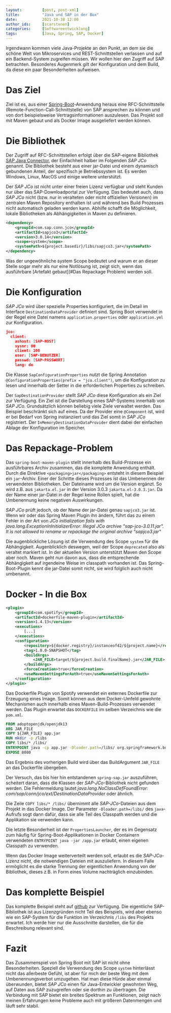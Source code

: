 ```yaml
---
layout:         [post, post-xml]              
title:          "Java und SAP in der Box"
date:           2021-10-30 12:00
author_ids:     [scarstenen]
categories:     [Softwareentwicklung]
tags:           [Java, Spring, SAP, Docker]
---
```


Irgendwann kommen viele Java-Projekte an den Punkt, an dem sie die schöne Welt von Mikroservices und REST-Schnittstellen verlassen und auf ein Backend-System zugreifen müssen. 
Wir wollen hier den Zugriff auf SAP betrachten. 
Besonderes Augenmerk gilt der Konfiguration und dem Build, da diese ein paar Besonderheiten aufweisen.

# Das Ziel
Ziel ist es, aus einer [Spring-Boot](https://spring.io/projects/spring-boot)-Anwendung heraus eine RFC-Schnittstelle (Remote-Function-Call-Schnittstelle) von SAP ansprechen zu können und von dort beispielsweise Vertragsinformationen auszulesen.
Das Projekt soll mit Maven gebaut und als Docker Image ausgeliefert werden können.

# Die Bibliothek
Der Zugriff auf RFC-Schnittstellen erfolgt über die SAP-eigene Bibliothek [SAP Java Connector](https://support.sap.com/en/product/connectors/jco.html), der Einfachheit halber im Folgenden *SAP JCo* genannt.
Die Bibliothek besteht aus einer jar-Datei und einem dynamisch gebundenen Anteil, der spezifisch je Betriebssystem ist. Es werden Windows, Linux, MacOS und einige weitere unterstützt.

Der *SAP JCo* ist nicht unter einer freien Lizenz verfügbar und steht Kunden nur über das SAP-Downloadportal zur Verfügung. 
Das bedeutet auch, dass *SAP JCo* nicht (bzw. nur in veralteten oder nicht offiziellen Versionen) im zentralen Maven Repository enthalten ist und während bes Build Prozesses nicht automatisch geladen werden kann.
Abhilfe schafft die Möglichkeit, lokale Bibliotheken als Abhängigkeiten in Maven zu definieren.
```xml
<dependency>
    <groupId>com.sap.conn.jco</groupId>
    <artifactId>sapjco3</artifactId>
    <version>3.0.14</version>
    <scope>system</scope>
    <systemPath>${project.basedir}/libs/sapjco3.jar</systemPath>
</dependency>
```
Was der ungewöhnliche system Scope bedeutet und warum er an dieser Stelle sogar mehr als nur eine Notlösung ist, zeigt sich, wenn das ausführbare [Artefakt gebaut](#Das Repackage Problem) werden soll.
# Die Konfiguration
*SAP JCo* wird über spezielle Properties konfiguriert, die im Detail im Interface `DestinationDataProvider` definiert sind.
Spring Boot verwendet in der Regel eine Datei namens `application.properties` oder `application.yml` zur Konfiguration.
```json
jco:
  client:
    ashost: [SAP-HOST]
    sysnr: 00
    client: 100
    user: [SAP-BENUTZER]
    passwd: [SAP-PASSWORT]
    lang: de
```
Die Klasse `SapConfigurationProperties` nutzt die Spring Annotation `@ConfigurationProperties(prefix = "jco.client")`, um die Konfiguration zu lesen und innerhalb der Setter in die erforderlichen Properties zu schreiben.

Der `SapDestinationProvider` stellt *SAP JCo* diese Konfiguration als ein Ziel zur Verfügung. Ein Ziel ist die Darstellung eines SAP-Systems innerhalb von *SAP JCo*.
Grundsätzlich können beliebig viele Ziele verwaltet werden. 
Das Beispiel beschränkt sich auf eines.
Da der Provider eine `@Component` ist, wird er bei Bedarf von Spring instanziiert und das Ziel somit in *SAP JCo* registriert. 
Der `InMemoryDestinationDataProvider` dient dabei der einfachen Ablage der Konfiguration im Speicher.

# Das Repackage-Problem
Das `spring-boot-maven-plugin` stellt innerhalb des Build-Prozesse ein ausführbares Archiv zusammen, das die komplette Anwendung enthält.
Durch die Direktive `<packaging>jar</packaging>` entsteht in diesem Beispiel ein `jar`-Archiv.
Einer der Schritte dieses Prozesses ist das Umbenennen der verwendeten Bibliotheken.
Der Dateiname wird um die Version ergänzt. 
So wird z.B. aus `jakarta.el.jar` in der Version 3.0.3 `jakarta.el-3.0.3.jar`.
Da der Name einer jar-Datei in der Regel keine Rollen spielt, hat die Umbenennung keine negativen Auswirkungen.

*SAP JCo* prüft jedoch, ob der Name der jar-Datei genau `sapjco3.jar` ist. 
Wenn wir oder das Spring Maven Plugin ihn ändern, führt das zu einem Fehler in der Art von *JCo initialization fails with java.lang.ExceptionInInitializerError: Illegal JCo archive "sap-jco-3.0.11.jar".
It is not allowed to rename or repackage the original archive "sapjco3.jar"*

Die augenblickliche Lösung ist die Verwendung des Scope `system` für die Abhängigkeit. 
Augenblicklich deswegen, weil der Scope `deprecated` also als veraltet markiert ist. 
In der aktuellen Version unterstützt Maven den Scope aber noch. 
Maven geht nun davon aus, dass die entsprechende Abhängigkeit auf irgendeine Weise im classpath vorhanden ist. 
Das Spring-Boot-Plugin kennt die jar-Datei somit nicht, sie wird folglich auch nicht umbenannt.

# Docker - In die Box
```xml
<plugin>
    <groupId>com.spotify</groupId>
    <artifactId>dockerfile-maven-plugin</artifactId>
    <version>1.4.13</version>
    <executions>
        [...]
    </executions>
    <configuration>
        <repository>${docker.registry}/instanceof42/${project.name}</repository>
        <tag>1.0.0-SNAPSHOT</tag>
        <buildArgs>
            <JAR_FILE>target/${project.build.finalName}.jar</JAR_FILE>
        </buildArgs>
        <forceCreation>true</forceCreation>
        <useMavenSettingsForAuth>true</useMavenSettingsForAuth>
    </configuration>
</plugin>
```
Das Dockerfile Plugin von Spotify verwendet ein externes Dockerfile zur Erzeugung eines Image. 
Somit können aus dem Docker-Umfeld gewohnte Mechanismen auch innerhalb eines Maven-Build-Prozesses verwendet werden. 
Das Plugin erwartet das `DOCKERFILE` im selben Verzeichnis wie die `pom.xml`.
```dockerfile
FROM adoptopenjdk/openjdk13
ARG JAR_FILE
COPY ${JAR_FILE} app.jar
RUN mkdir -p /libs
COPY libs/* /libs/
ENTRYPOINT java -cp app.jar -Dloader.path=/libs/ org.springframework.boot.loader.PropertiesLauncher -Djava.security.egd=file:/dev/./urandom
EXPOSE 8080
```
Das Ergebnis des vorherigen Build wird über das BuildArgument `JAR_FILE` an das Dockerfile übergeben. 

Der Versuch, das bis hier hin entstandenen `spring-sap.jar` auszuführen, scheitert daran, dass die Klassen der *SAP-JCo*-Bibliothek nicht gefunden werden. 
Die Fehlermeldung lautet *java.lang.NoClassDefFoundError: com/sap/conn/jco/ext/DestinationDataProvider* oder ähnlich.

Die Zeile `COPY libs/* /libs/` übernimmt alle *SAP-JCo*-Dateien aus dem Projekt in das Docker Image. 
Der Parameter `-Dloader.path=/libs/` des `java`-Aufrufs sogt dann dafür, dass sie alle Teil des Classpath werden und die Applikation sie verwenden kann.

Die letzte Besonderheit ist der `PropertiesLauncher`, der es im Gegensatz zum häufig für Spring-Boot-Applikationen in Docker Containern verwendeten `ENTRYPOINT java -jar /app.jar` erlaubt, einen eigenen Classpath zu verwenden.

Wenn das Docker Image weiterverteilt werden soll, erlaubt es die *SAP-JCo*-Lizenz nicht, die notwendigen Dateien mit auszuliefern.
In diesem Falle ermöglicht es die starke Trennung der eigentlichen Anwendung von der Bibliothek, dieses z.B. in Form eines Volume nachträglich einzubinden.

# Das komplette Beispiel
Das komplette Beispiel steht auf [github](https://github.com/janstefan42/spring-sap) zur Verfügung.
Die eigentliche SAP-Bibliothek ist aus Lizenzgründen nicht Teil des Beispiels, wird aber ebenso wie ein SAP-System für die Funktion im Verzeichnis `/libs` des Projekts erwartet.
Ich werde hier nur die Ausschnitte darstellen, die für die Beschreibung relevant sind.

# Fazit
Das Zusammenspiel von Spring Boot mit SAP ist nicht ohne Besonderheiten.
Speziell die Verwendung des Scope `system` hinterlässt nicht das allerbeste Gefühl, ist aber für mich der beste Weg mit dem Umbenennungsverbot umzugehen.
Hat man diese Hürde aber einmal überwunden, bietet *SAP JCo* einen für Java-Entwickler gewohnten Weg, auf Daten aus SAP zuzugreifen oder sie dorthin zu übertragen.
Die Verbindung mit SAP bietet ein breites Spektrum an Funktionen, zeigt nach meinen Erfahrungen keine Probleme auch mit größeren Datenmengen und läuft sehr stabil.